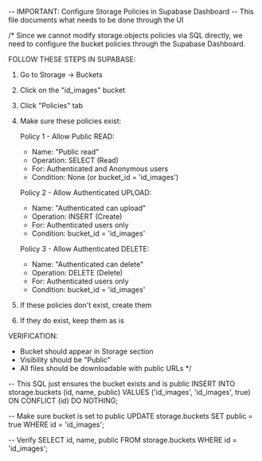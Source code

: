 -- IMPORTANT: Configure Storage Policies in Supabase Dashboard
-- This file documents what needs to be done through the UI

/*
Since we cannot modify storage.objects policies via SQL directly,
we need to configure the bucket policies through the Supabase Dashboard.

FOLLOW THESE STEPS IN SUPABASE:

1. Go to Storage → Buckets
2. Click on the "id_images" bucket
3. Click "Policies" tab
4. Make sure these policies exist:

   Policy 1 - Allow Public READ:
   - Name: "Public read"
   - Operation: SELECT (Read)
   - For: Authenticated and Anonymous users
   - Condition: None (or bucket_id = 'id_images')

   Policy 2 - Allow Authenticated UPLOAD:
   - Name: "Authenticated can upload"
   - Operation: INSERT (Create)
   - For: Authenticated users only
   - Condition: bucket_id = 'id_images'

   Policy 3 - Allow Authenticated DELETE:
   - Name: "Authenticated can delete"
   - Operation: DELETE (Delete)
   - For: Authenticated users only
   - Condition: bucket_id = 'id_images'

5. If these policies don't exist, create them
6. If they do exist, keep them as is

VERIFICATION:
- Bucket should appear in Storage section
- Visibility should be "Public"
- All files should be downloadable with public URLs
*/

-- This SQL just ensures the bucket exists and is public
INSERT INTO storage.buckets (id, name, public)
VALUES ('id_images', 'id_images', true)
ON CONFLICT (id) DO NOTHING;

-- Make sure bucket is set to public
UPDATE storage.buckets SET public = true WHERE id = 'id_images';

-- Verify
SELECT id, name, public FROM storage.buckets WHERE id = 'id_images';
